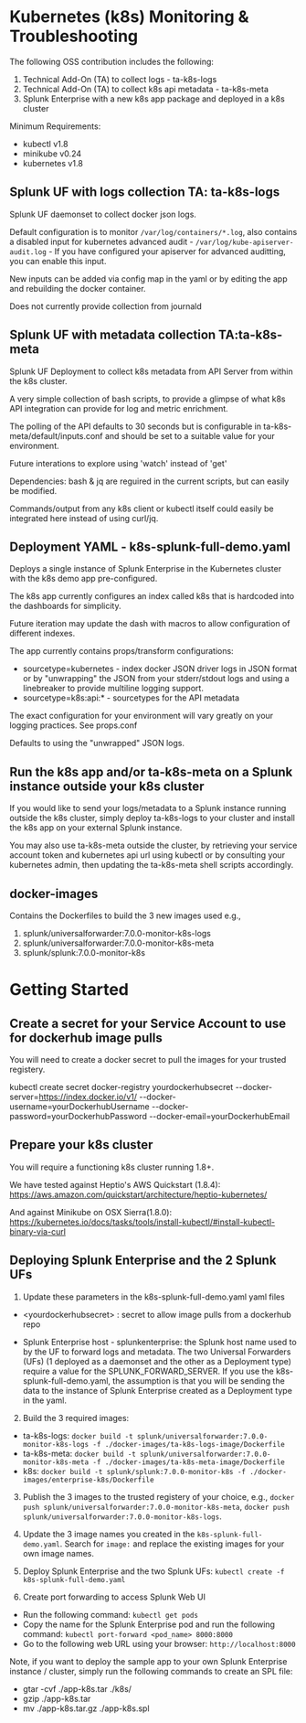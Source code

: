 # Kubernetes (k8s) Monitoring & Troubleshooting
The following OSS contribution includes the following:
1. Technical Add-On (TA) to collect logs - ta-k8s-logs
2. Technical Add-On (TA) to collect k8s api metadata - ta-k8s-meta
3. Splunk Enterprise with a new k8s app package and deployed in a k8s cluster

Minimum Requirements:
- kubectl v1.8
- minikube v0.24
- kubernetes v1.8

## Splunk UF with logs collection TA: ta-k8s-logs
Splunk UF daemonset to collect docker json logs. 

Default configuration is to monitor `/var/log/containers/*.log`, also contains a disabled input for kubernetes advanced audit -  `/var/log/kube-apiserver-audit.log` - If you have configured your apiserver for advanced auditting, you can enable this input. 

New inputs can be added via config map in the yaml or by editing the app and rebuilding the docker container. 

Does not currently provide collection from journald

## Splunk UF with metadata collection TA:ta-k8s-meta
Splunk UF Deployment to collect k8s metadata from API Server from within the k8s cluster.

A very simple collection of bash scripts, to provide a glimpse of what k8s API integration can provide for log and metric enrichment.

The polling of the API defaults to 30 seconds but is configurable in ta-k8s-meta/default/inputs.conf and should be set to a suitable value for your environment. 

Future interations to explore using 'watch' instead of 'get'  

Dependencies: bash & jq are reguired in the current scripts, but can easily be modified.   

Commands/output from any k8s client or kubectl itself could easily be integrated here instead of using curl/jq.   

## Deployment YAML - k8s-splunk-full-demo.yaml
Deploys a single instance of Splunk Enterprise in the Kubernetes cluster with the k8s demo app pre-configured. 

The k8s app currently configures an index called k8s that is hardcoded into the dashboards for simplicity. 

Future iteration may update the dash with macros to allow configuration of different indexes.

The app currently contains props/transform configurations:
* sourcetype=kubernetes - index docker JSON driver logs in JSON format or by "unwrapping" the JSON from your stderr/stdout logs and using a linebreaker to provide multiline logging support.
* sourcetype=k8s:api:* - sourcetypes for the API metadata

The exact configuration for your environment will vary greatly on your logging practices. See props.conf

Defaults to using the "unwrapped" JSON logs.  

## Run the k8s app and/or ta-k8s-meta on a Splunk instance outside your k8s cluster

If you would like to send your logs/metadata to a Splunk instance running outside the k8s cluster, simply deploy ta-k8s-logs to your cluster and install the k8s app on your external Splunk instance. 

You may also use ta-k8s-meta outside the cluster, by retrieving your service account token and kubernetes api url using kubectl or by consulting your kubernetes admin, then updating the ta-k8s-meta shell scripts accordingly.   

## docker-images
Contains the Dockerfiles to build the 3 new images used e.g.,
1. splunk/universalforwarder:7.0.0-monitor-k8s-logs
2. splunk/universalforwarder:7.0.0-monitor-k8s-meta
3. splunk/splunk:7.0.0-monitor-k8s

# Getting Started
## Create a secret for your Service Account to use for dockerhub image pulls
You will need to create a docker secret to pull the images for your trusted registery.

kubectl create secret docker-registry yourdockerhubsecret --docker-server=https://index.docker.io/v1/ --docker-username=yourDockerhubUsername --docker-password=yourDockerhubPassword --docker-email=yourDockerhubEmail

## Prepare your k8s cluster
You will require a functioning k8s cluster running 1.8+. 

We have tested against Heptio's AWS Quickstart (1.8.4):
https://aws.amazon.com/quickstart/architecture/heptio-kubernetes/ 

And against Minikube on OSX Sierra(1.8.0):
https://kubernetes.io/docs/tasks/tools/install-kubectl/#install-kubectl-binary-via-curl

## Deploying Splunk Enterprise and the 2 Splunk UFs
1. Update these parameters in the k8s-splunk-full-demo.yaml yaml files
* \<yourdockerhubsecret\> : secret to allow image pulls from a dockerhub repo

* Splunk Enterprise host - splunkenterprise: the Splunk host name used to by the UF to forward logs and metadata. The two Universal Forwarders (UFs) (1 deployed as a daemonset and the other as a Deployment type) require a value for the SPLUNK_FORWARD_SERVER.  If you use the k8s-splunk-full-demo.yaml, the assumption is that you will be sending the data to the instance of Splunk Enterprise created as a Deployment type in the yaml. 

2. Build the 3 required images:
* ta-k8s-logs: `docker build -t splunk/universalforwarder:7.0.0-monitor-k8s-logs -f ./docker-images/ta-k8s-logs-image/Dockerfile`
* ta-k8s-meta: `docker build -t splunk/universalforwarder:7.0.0-monitor-k8s-meta -f ./docker-images/ta-k8s-meta-image/Dockerfile`
* k8s: `docker build -t splunk/splunk:7.0.0-monitor-k8s -f ./docker-images/enterprise-k8s/Dockerfile`

3. Publish the 3 images to the trusted registery of your choice, e.g., `docker push splunk/universalforwarder:7.0.0-monitor-k8s-meta`, `docker push splunk/universalforwarder:7.0.0-monitor-k8s-logs`.

4. Update the 3 image names you created in the `k8s-splunk-full-demo.yaml`.  Search for `image:` and replace the existing images for your own image names.

5. Deploy Splunk Enterprise and the two Splunk UFs: `kubectl create -f k8s-splunk-full-demo.yaml` 

6. Create port forwarding to access Splunk Web UI
* Run the following command: `kubectl get pods`
* Copy the name for the Splunk Enterprise pod and run the following command: `kubectl port-forward <pod_name> 8000:8000`
* Go to the following web URL using your browser: `http://localhost:8000` 

Note, if you want to deploy the sample app to your own Splunk Enterprise instance / cluster, simply run the following commands to create an SPL file:
* gtar -cvf ./app-k8s.tar ./k8s/
* gzip ./app-k8s.tar
* mv ./app-k8s.tar.gz ./app-k8s.spl
